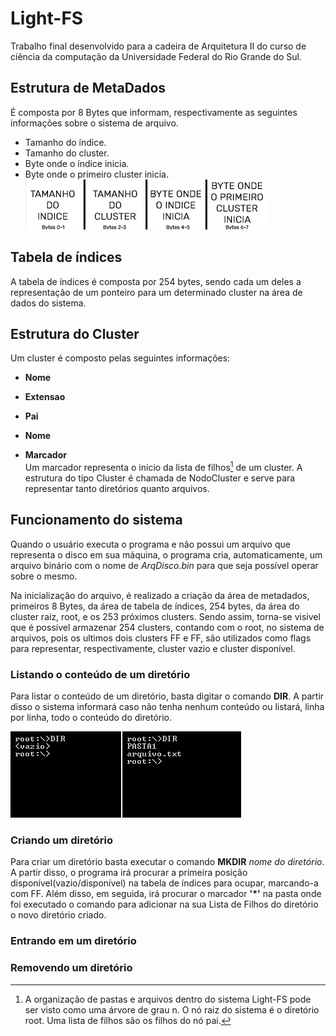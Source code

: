 # Light-FS
Trabalho final desenvolvido para a cadeira de Arquitetura II do curso de ciência da computação da Universidade Federal do Rio Grande do Sul.
## Estrutura de MetaDados
É composta por 8 Bytes que informam, respectivamente as seguintes informações sobre o sistema de arquivo.
- Tamanho do índice.
- Tamanho do cluster.
- Byte onde o índice inicia.
- Byte onde o primeiro cluster inicia.\
![asdas](https://raw.githubusercontent.com/LeoHernandes/FATSimulator/main/Imagens/Metadados.png)
## Tabela de índices
A tabela de índices é composta por 254 bytes, sendo cada um deles a representação de um ponteiro para um determinado cluster na área de dados do sistema.
## Estrutura do Cluster
Um cluster é composto pelas seguintes informações:
- **Nome**

- **Extensao**
- **Pai**
- **Nome**
- **Marcador**\
Um marcador representa o inicio da lista de filhos[^1] de um cluster. A estrutura do tipo Cluster é chamada de NodoCluster e serve para representar tanto diretórios quanto arquivos.

## Funcionamento do sistema
Quando o usuário executa o programa e não possui um arquivo que representa o disco em sua máquina, o programa cria, automaticamente, um arquivo binário com o nome de *ArqDisco.bin* para que seja possível operar sobre o mesmo.

Na inicialização do arquivo, é realizado a criação da área de metadados, primeiros 8 Bytes, da área de tabela de índices, 254 bytes, da área do cluster raiz, root, e os 253 próximos clusters. Sendo assim, torna-se visivel que é possível armazenar 254 clusters, contando com o root, no sistema de arquivos, pois os ultimos dois clusters FF e FF, são utilizados como flags para representar, respectivamente, cluster vazio e cluster disponível.

### Listando o conteúdo de um diretório
Para listar o conteúdo de um diretório, basta digitar o comando **DIR**. A partir disso o sistema informará *<vazio>* caso não tenha nenhum conteúdo ou listará, linha por linha, todo o conteúdo do diretório.

![](https://github.com/LeoHernandes/FATSimulator/blob/main/Imagens/DIR.png)
### Criando um diretório
Para criar um diretório basta executar o comando **MKDIR** *nome do diretório*. A partir disso, o programa irá procurar a primeira posição disponível(vazio/disponível) na tabela de índices para ocupar, marcando-a com FF. Além disso, em seguida, irá procurar o marcador **'*'** na pasta onde foi executado o comando para adicionar na sua Lista de Filhos do diretório o novo diretório criado.

### Entrando em um diretório

### Removendo um diretório


[^1]: A organização de pastas e arquivos dentro do sistema Light-FS pode ser visto como uma árvore de grau n. O nó raiz do sistema é o diretório root. Uma lista de filhos são os filhos do nó pai.
